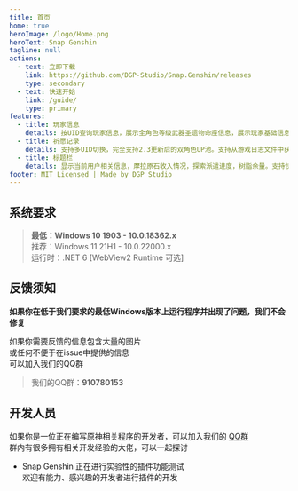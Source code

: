 ```yaml
---
title: 首页
home: true
heroImage: /logo/Home.png
heroText: Snap Genshin
tagline: null
actions:
  - text: 立即下载
    link: https://github.com/DGP-Studio/Snap.Genshin/releases
    type: secondary
  - text: 快速开始
    link: /guide/
    type: primary
features:
  - title: 玩家信息
    details: 按UID查询玩家信息，展示全角色等级武器圣遗物命座信息，展示玩家基础信息、世界探索、尘歌壶、深境螺旋信息
  - title: 祈愿记录
    details: 支持多UID切换，完全支持2.3更新后的双角色UP池。支持从游戏日志文件中获取数据及手动输入Url。
  - title: 标题栏
    details: 显示当前用户相关信息，摩拉原石收入情况，探索派遣进度，树脂余量。支持快速多账号切换，无边框与窗口化，解锁FPS上限。一键领取签到奖励。
footer: MIT Licensed | Made by DGP Studio
---
```

  
## 系统要求

> **最低：Windows 10 1903 - 10.0.18362.x**  
> 推荐：Windows 11 21H1 - 10.0.22000.x  
> 运行时：.NET 6 [WebView2 Runtime 可选]

## 反馈须知

**如果你在低于我们要求的最低Windows版本上运行程序并出现了问题，我们不会修复**

如果你需要反馈的信息包含大量的图片  
或任何不便于在issue中提供的信息  
可以加入我们的QQ群

> 我们的QQ群：**910780153**

## 开发人员

如果你是一位正在编写原神相关程序的开发者，可以加入我们的 [QQ群](https://jq.qq.com/?_wv=1027&k=eRWfi3oh)  
群内有很多拥有相关开发经验的大佬，可以一起探讨

* Snap Genshin 正在进行实验性的插件功能测试  
  欢迎有能力、感兴趣的开发者进行插件的开发